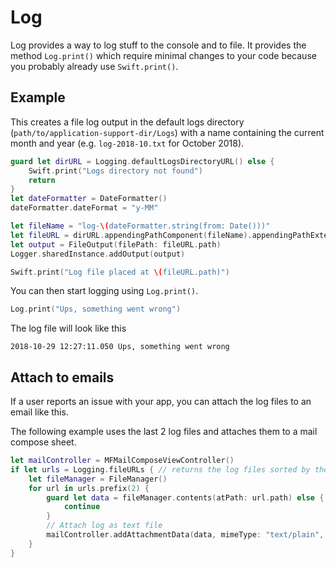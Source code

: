 # Log

Log provides a way to log stuff to the console and to file. It provides the method `Log.print()` which require minimal changes to your code because you probably already use `Swift.print()`.

## Example

This creates a file log output in the default logs directory (`path/to/application-support-dir/Logs`) with a name containing the current month and year (e.g. `log-2018-10.txt` for October 2018).

```swift
guard let dirURL = Logging.defaultLogsDirectoryURL() else {
	Swift.print("Logs directory not found")
	return
}
let dateFormatter = DateFormatter()
dateFormatter.dateFormat = "y-MM"

let fileName = "log-\(dateFormatter.string(from: Date()))"
let fileURL = dirURL.appendingPathComponent(fileName).appendingPathExtension("txt")
let output = FileOutput(filePath: fileURL.path)
Logger.sharedInstance.addOutput(output)

Swift.print("Log file placed at \(fileURL.path)")
```
You can then start logging using `Log.print()`.

```swift
Log.print("Ups, something went wrong")
```

The log file will look like this

```text
2018-10-29 12:27:11.050 Ups, something went wrong

```

## Attach to emails

If a user reports an issue with your app, you can attach the log files to an email like this.

The following example uses the last 2 log files and attaches them to a mail compose sheet.

```swift
let mailController = MFMailComposeViewController()
if let urls = Logging.fileURLs { // returns the log files sorted by the creation date
	let fileManager = FileManager()
	for url in urls.prefix(2) {
		guard let data = fileManager.contents(atPath: url.path) else {
			continue
		}
		// Attach log as text file
		mailController.addAttachmentData(data, mimeType: "text/plain", fileName: url.lastPathComponent)
	}
}
```